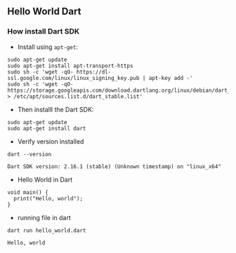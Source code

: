 ## Hello World Dart

### How install Dart SDK

- Install using `apt-get`:

```
sudo apt-get update
sudo apt-get install apt-transport-https
sudo sh -c 'wget -qO- https://dl-ssl.google.com/linux/linux_signing_key.pub | apt-key add -'
sudo sh -c 'wget -qO- https://storage.googleapis.com/download.dartlang.org/linux/debian/dart_stable.list > /etc/apt/sources.list.d/dart_stable.list'
```
- Then installl the Dart SDK:

```
sudo apt-get update
sudo apt-get install dart
```
- Verify version installed

`dart --version`

```
Dart SDK version: 2.16.1 (stable) (Unknown timestamp) on "linux_x64"
```

- Hello World in Dart

```
void main() {
  print("Hello, world");
}
```

- running file in dart

`dart run hello_world.dart`

```
Hello, world
```